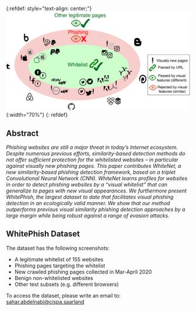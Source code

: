 {:refdef: style="text-align: center;"}
![teaser](images/teaser.PNG){:width="70%"}
{: refdef}

## Abstract

*Phishing websites are still a major threat in today’s Internet ecosystem. Despite numerous previous efforts, similarity-based detection methods do not offer sufficient protection for the whitelisted websites – in particular against visually new phishing pages. This paper contributes WhiteNet, a new similarity-based phishing detection framework, based on a triplet Convolutional Neural Network (CNN). WhiteNet learns profiles for websites in order to detect phishing websites by a “visual whitelist” that can generalize to pages with new visual appearances. We furthermore present WhitePhish, the largest dataset to date that facilitates visual phishing detection in an ecologically valid manner. We show that our method outperforms previous visual similarity phishing detection approaches by a large margin while being robust against a range of evasion attacks.*

## WhitePhish Dataset
The dataset has the following screenshots:

* A legitimate whitelist of 155 websites
* Phishing pages targeting the whitelist
* New crawled phishing pages collected in Mar-April 2020
* Benign non-whitelisted websites
* Other test subsets (e.g. different browsers)

To access the dataset, please write an email to: sahar.abdelnabi@cispa.saarland
